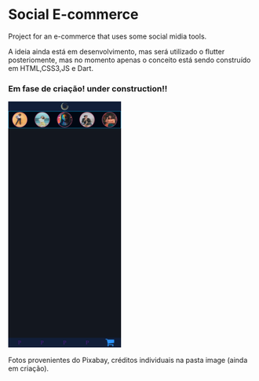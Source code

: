 # Social E-commerce
Project for an e-commerce that uses some social midia tools.

A ideia ainda está em desenvolvimento, mas será utilizado o flutter posteriomente, mas no momento apenas o conceito está sendo construído em HTML,CSS3,JS  e Dart.

### Em fase de criação! under construction!!

<img src="https://github.com/OliverXs/Social-E-commerce/blob/master/v1.png" height="500px">

Fotos provenientes do Pixabay, créditos individuais na pasta image (ainda em criação).
